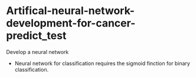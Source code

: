 # Artifical-neural-network-development-for-cancer-predict_test
Develop a neural network 

* Neural network for classification requires the sigmoid finction for binary classification.
